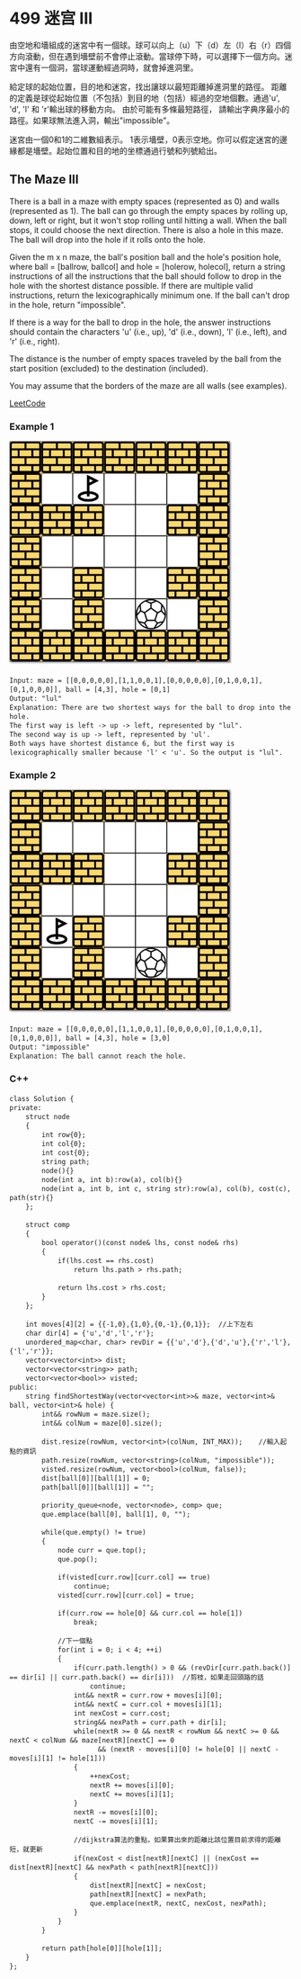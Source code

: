 # 499 迷宫 III

由空地和墻組成的迷宮中有一個球。球可以向上（u）下（d）左（l）右（r）四個方向滾動，但在遇到墻壁前不會停止滾動。當球停下時，可以選擇下一個方向。迷宮中還有一個洞，當球運動經過洞時，就會掉進洞里。

給定球的起始位置，目的地和迷宮，找出讓球以最短距離掉進洞里的路徑。 距離的定義是球從起始位置（不包括）到目的地（包括）經過的空地個數。通過'u', 'd', 'l' 和 'r'輸出球的移動方向。 由於可能有多條最短路徑， 請輸出字典序最小的路徑。如果球無法進入洞，輸出"impossible"。

迷宮由一個0和1的二維數組表示。 1表示墻壁，0表示空地。你可以假定迷宮的邊緣都是墻壁。起始位置和目的地的坐標通過行號和列號給出。

## The Maze III

There is a ball in a maze with empty spaces (represented as 0) and walls (represented as 1). The ball can go through the empty spaces by rolling up, down, left or right, but it won't stop rolling until hitting a wall. When the ball stops, it could choose the next direction. There is also a hole in this maze. The ball will drop into the hole if it rolls onto the hole.

Given the m x n maze, the ball's position ball and the hole's position hole, where ball = [ballrow, ballcol] and hole = [holerow, holecol], return a string instructions of all the instructions that the ball should follow to drop in the hole with the shortest distance possible. If there are multiple valid instructions, return the lexicographically minimum one. If the ball can't drop in the hole, return "impossible".

If there is a way for the ball to drop in the hole, the answer instructions should contain the characters 'u' (i.e., up), 'd' (i.e., down), 'l' (i.e., left), and 'r' (i.e., right).

The distance is the number of empty spaces traveled by the ball from the start position (excluded) to the destination (included).

You may assume that the borders of the maze are all walls (see examples).

[LeetCode](https://leetcode-cn.com/the-maze-iii/)

### Example 1

<img src="img/499.jpg" width = "400"/>

```
Input: maze = [[0,0,0,0,0],[1,1,0,0,1],[0,0,0,0,0],[0,1,0,0,1],[0,1,0,0,0]], ball = [4,3], hole = [0,1]
Output: "lul"
Explanation: There are two shortest ways for the ball to drop into the hole.
The first way is left -> up -> left, represented by "lul".
The second way is up -> left, represented by 'ul'.
Both ways have shortest distance 6, but the first way is lexicographically smaller because 'l' < 'u'. So the output is "lul".
```

### Example 2

<img src="img/499_2.jpg" width = "400"/>

```
Input: maze = [[0,0,0,0,0],[1,1,0,0,1],[0,0,0,0,0],[0,1,0,0,1],[0,1,0,0,0]], ball = [4,3], hole = [3,0]
Output: "impossible"
Explanation: The ball cannot reach the hole.
```

### C++ 

```
class Solution {
private:
    struct node
    {
        int row{0};
        int col{0};
        int cost{0};
        string path;
        node(){}
        node(int a, int b):row(a), col(b){}
        node(int a, int b, int c, string str):row(a), col(b), cost(c), path(str){}
    };

    struct comp
    {
        bool operator()(const node& lhs, const node& rhs)
        {
            if(lhs.cost == rhs.cost)
                return lhs.path > rhs.path;

            return lhs.cost > rhs.cost;
        }
    };
    
    int moves[4][2] = {{-1,0},{1,0},{0,-1},{0,1}};  //上下左右
    char dir[4] = {'u','d','l','r'};
    unordered_map<char, char> revDir = {{'u','d'},{'d','u'},{'r','l'},{'l','r'}};
    vector<vector<int>> dist;
    vector<vector<string>> path;
    vector<vector<bool>> visted;
public:
    string findShortestWay(vector<vector<int>>& maze, vector<int>& ball, vector<int>& hole) {
        int&& rowNum = maze.size();
        int&& colNum = maze[0].size();
        
        dist.resize(rowNum, vector<int>(colNum, INT_MAX));    //輸入起點的資訊
        path.resize(rowNum, vector<string>(colNum, "impossible"));
        visted.resize(rowNum, vector<bool>(colNum, false));
        dist[ball[0]][ball[1]] = 0;
        path[ball[0]][ball[1]] = "";

        priority_queue<node, vector<node>, comp> que;
        que.emplace(ball[0], ball[1], 0, "");

        while(que.empty() != true)
        {
            node curr = que.top();
            que.pop();

            if(visted[curr.row][curr.col] == true)
                continue;
            visted[curr.row][curr.col] = true;

            if(curr.row == hole[0] && curr.col == hole[1])
                break;

            //下一個點
            for(int i = 0; i < 4; ++i)
            {
                if(curr.path.length() > 0 && (revDir[curr.path.back()] == dir[i] || curr.path.back() == dir[i]))  //剪枝，如果走回頭路的話
                    continue;
                int&& nextR = curr.row + moves[i][0];
                int&& nextC = curr.col + moves[i][1];
                int nexCost = curr.cost;
                string&& nexPath = curr.path + dir[i];
                while(nextR >= 0 && nextR < rowNum && nextC >= 0 && nextC < colNum && maze[nextR][nextC] == 0
                      && (nextR - moves[i][0] != hole[0] || nextC - moves[i][1] != hole[1]))
                {
                    ++nexCost;
                    nextR += moves[i][0];
                    nextC += moves[i][1];
                }
                nextR -= moves[i][0];
                nextC -= moves[i][1];
                
                //dijkstra算法的重點，如果算出來的距離比該位置目前求得的距離短，就更新
                if(nexCost < dist[nextR][nextC] || (nexCost == dist[nextR][nextC] && nexPath < path[nextR][nextC]))
                {
                    dist[nextR][nextC] = nexCost;
                    path[nextR][nextC] = nexPath;
                    que.emplace(nextR, nextC, nexCost, nexPath);
                }
            }
        }       

        return path[hole[0]][hole[1]];        
    }
};
```

